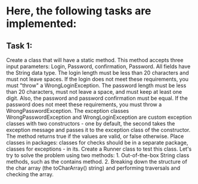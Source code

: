 # Here, the following tasks are implemented:
## Task 1:
Create a class that will have a static method.
This method accepts three input parameters: Login, Password, confirmation, Password. All fields have the String data type.
The login length must be less than 20 characters and must not leave spaces.
If the login does not meet these requirements, you must "throw" a WrongLoginException.
The password length must be less than 20 characters, must not leave a space, and must keep at least one digit.
Also, the password and password confirmation must be equal.
If the password does not meet these requirements, you must throw a WrongPasswordException.
The exception classes WrongPasswordException and WrongLoginException are custom exception classes with two constructors - one by default, the second takes the exception message and passes it to the exception class of the constructor.
The method returns true if the values ​​are valid, or false otherwise.
Place classes in packages: classes for checks should be in a separate package, classes for exceptions - in its.
Create a Runner class to test this class.
Let's try to solve the problem using two methods: 1. Out-of-the-box String class methods, such as the contains method. 2. Breaking down the structure of the char array (the toCharArray() string) and performing traversals and checking the array.
